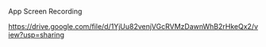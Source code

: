 App Screen Recording

https://drive.google.com/file/d/1YjUu82venjVGcRVMzDawnWhB2rHkeQx2/view?usp=sharing


